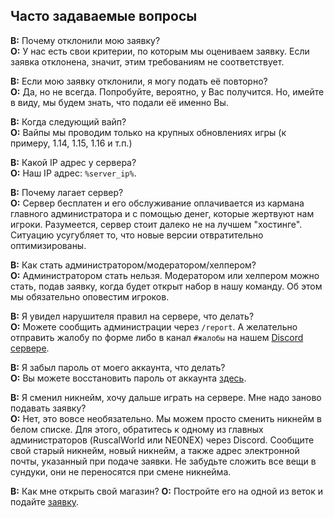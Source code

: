 ## Часто задаваемые вопросы

**В:** Почему отклонили мою заявку?  
**О:** У нас есть свои критерии, по которым мы оцениваем заявку. Если заявка отклонена, значит, этим требованиям не соответствует.  

**В:** Если мою заявку отклонили, я могу подать её повторно?  
**О:** Да, но не всегда. Попробуйте, вероятно, у Вас получится. Но, имейте в виду, мы будем знать, что подали её именно Вы.  

**В:** Когда следующий вайп?  
**О:** Вайпы мы проводим только на крупных обновлениях игры (к примеру, 1.14, 1.15, 1.16 и т.п.)  

**В:** Какой IP адрес у сервера?  
**О:** Наш IP адрес: `%server_ip%`.   

**В:** Почему лагает сервер?  
**О:** Сервер бесплатен и его обслуживание оплачивается из кармана главного администратора и с 
помощью денег, которые жертвуют нам игроки. Разумеется, сервер стоит далеко не на лучшем "хостинге". Ситуацию усугубляет то, что новые версии отвратительно оптимизированы.  

**В:** Как стать администратором/модератором/хелпером?  
**О:** Администратором стать нельзя. Модератором или хелпером можно стать, подав заявку, когда будет открыт набор в нашу команду. Об этом мы обязательно оповестим игроков.  

**В:** Я увидел нарушителя правил на сервере, что делать?  
**О:** Можете сообщить администрации через `/report`. А желательно отправить жалобу по форме либо в канал `#жалобы` на нашем [Discord сервере](%discord_server%).  

**В:** Я забыл пароль от моего аккаунта, что делать?  
**О:** Вы можете восстановить пароль от аккаунта [здесь](https://bortexel.net/recovery).  

**В:** Я сменил никнейм, хочу дальше играть на сервере. Мне надо заново подавать заявку?  
**О:** Нет, это вовсе необязательно. Мы можем просто сменить никнейм в белом списке. Для этого, обратитесь к одному из главных администраторов (RuscalWorld или NE0NEX) через Discord. Сообщите свой старый никнейм, новый никнейм, а также адрес электронной почты, указанный при подаче заявки. Не забудьте сложить все вещи в сундуки, они не переносятся при смене никнейма.

**В:** Как мне открыть свой магазин?
**О:** Постройте его на одной из веток и подайте [заявку](https://bort.su/VQxmZ).
